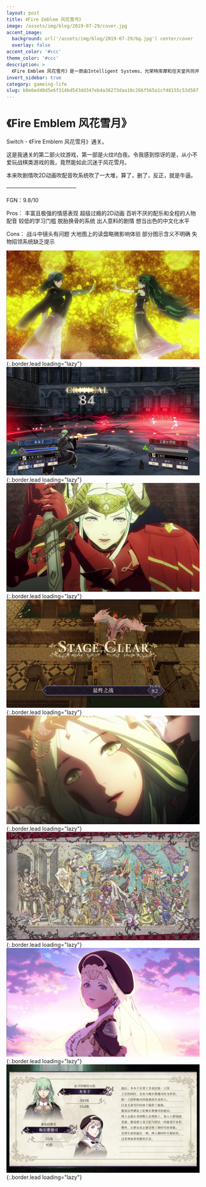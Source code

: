 ```yaml
---
layout: post
title: 《Fire Emblem 风花雪月》
image: /assets/img/blog/2019-07-29/cover.jpg
accent_image: 
  background: url('/assets/img/blog/2019-07-29/bg.jpg') center/cover
  overlay: false
accent_color: '#ccc'
theme_color: '#ccc'
description: >
  《Fire Emblem 风花雪月》是一款由Intelligent Systems、光荣特库摩和任天堂共同开发，并由任天堂发行的任天堂Switch平台战略角色扮演游戏，于2019年7月26日在全球发售。本作是火焰之纹章系列第16部主要作品，也是自《晓之女神》以来久别12年的家用机平台新作。
invert_sidebar: true
category: gameing-life
slug: b8e6ed40d5e6f314bd543dd347eb4a36273daa10c266f565a1cf48155c53d587
---
```


# 《Fire Emblem 风花雪月》

Switch - 《Fire Emblem 风花雪月》通关。

这是我通关的第二部火纹游戏，第一部是火纹if白夜。令我感到惊讶的是，从小不爱玩战棋类游戏的我，竟然能如此沉迷于风花雪月。

本来吹剧情吹2D动画吹配音吹系统吹了一大堆，算了，删了，反正，就是牛逼。

—————————————

FGN：9.8/10

Pros：
丰富且极强的情感表现
超级过瘾的2D动画
百听不厌的配乐和全程的人物配音
较低的学习门槛
脱胎换骨的系统
出人意料的剧情
想当出色的中文化水平

Cons：
战斗中镜头有问题
大地图上的读盘略微影响体验
部分图示含义不明确
失物招领系统缺乏提示

![](/assets/img/blog/2019-07-29/1.jpg){:.border.lead loading="lazy"}
![](/assets/img/blog/2019-07-29/2.jpg){:.border.lead loading="lazy"}
![](/assets/img/blog/2019-07-29/3.jpg){:.border.lead loading="lazy"}
![](/assets/img/blog/2019-07-29/4.jpg){:.border.lead loading="lazy"}
![](/assets/img/blog/2019-07-29/5.jpg){:.border.lead loading="lazy"}
![](/assets/img/blog/2019-07-29/6.jpg){:.border.lead loading="lazy"}
![](/assets/img/blog/2019-07-29/7.jpg){:.border.lead loading="lazy"}
![](/assets/img/blog/2019-07-29/8.jpg){:.border.lead loading="lazy"}

